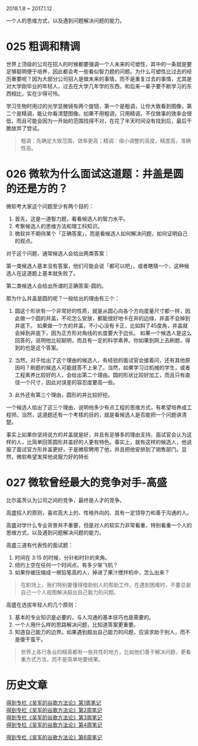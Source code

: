 2018.1.8 ~ 2017.1.12

一个人的思维方式，以及遇到问题解决问题的能力。

# 025 粗调和精调

世界上顶级的公司在招人的时候都要强调一个人未来的可塑性，其中的一条就是要足够聪明便于培养，因此都会考一些看似智力题的问题。为什么可塑性比过去的经历重要呢？因为大部分公司招人是做未来的事情，而不是重复过去的事情，尤其是对大学刚毕业的年轻人，过去在大学几年学的东西，和后来一辈子要不断学习的东西相比，实在少得可怜。


学习生物时用过的光学显微镜有两个旋钮，第一个是粗调，让你大致看到图像，第二个是精调，能让你看清楚图像。如果不用粗调，只用精调，不仅做事的效率会很低，而且可能会因为一开始的范围找得不对，在花了半天时间没有找到后，最后干脆放弃了尝试。

>粗调：先确定大致范围，效率更高；精调：缩小调整的高度，精度高，准确性高。


# 026 微软为什么面试这道题：井盖是圆的还是方的？

微软考大家这个问题至少有两个目的：

1. 首先，这是一道智力题，看看候选人的智力水平。
2. 考察候选人的思维方法和理工科知识。
3. 微软并不期待某个「正确答案」，而是看候选人如何解决问题，如何证明自己的观点。

对于这个问题，通常候选人会给出两类答案：

第一类候选人基本没有答案，他们可能会说「都可以吧」，或者瞎猜一个，这种候选人在这道题上基本就失败了。

第二类候选人会给出所谓的正确答案-圆的。

那为什么井盖是圆的呢？一般给出的理由有三个：

1. 圆这个形状有一个非常好的性质，就是从圆心向各个方向度量尺寸都一样，因此做一个圆的井盖，不论怎么安放，都能很好地卡在井的边缘，井盖不会掉到井底下。
如果做一个方的井盖，不小心没有卡正，比如斜了45度角，井盖就会掉到井底下，因为正方形对角线的长度要大于边长。
如果一个候选人是这么回答的，说明他比较聪明，而且有一定的科学素养。你如果到网上去刷题，得到的也是这个答案。

2. 当然，对于给出了这个理由的候选人，有经验的面试官会接着问，还有其他原因吗？刷题的候选人可能就答不上来了。当然，如果学习过机械的学生，或者工程素养比较好的人，会给出第二个理由。圆的形状比较好加工，而且只有直径一个尺寸，因此对误差的容忍度要高一些。

3. 此外还有第三个理由，圆形的井比较好挖。

一个候选人给出了这三个理由，说明他多少有点工程的思维方式，有希望培养成工程师。当然，这道题还有一个考核的目的，就是看候选人是否能把一个问题讲清楚。

事实上如果你坚持说方的井盖就是好，并且有足够多的理由支持，面试官会认为这样的人，比简单回答圆形井盖好的人更有特色。事实上，就有这样的候选人，他说服了面试官方形井盖更好，于是微软聘用了他，并且把他安排到了销售部门。显然，微软希望发挥他说服力好的特长

# 027 微软曾经最大的竞争对手-高盛

比尔盖茨认为公司之间的竞争，最终是人才的竞争。

高盛招人的原则，喜欢高大上的、性格外向的、具有一定领导力和善于沟通的人。

高盛对学什么专业背景并不重要，但是对人的软实力非常看重，特别看重一个人的思维方式，以及遇到问题解决问题的能力。

高盛三道有代表性的面试题：

1. 时间在 3:15 的时候，分针和时针的夹角。
2. 纽约上空在任何一个时间点，有多少架飞机？
3. 如果你被压缩成一根铅笔高的人，掉进了果汁搅拌机中，怎么出来？

>在职场上，我们特别要懂得借助别人的帮助工作。在遇到困难时，不要总是自己一个人视图解决超出自己能力的问题。

高盛在选拔年轻人的几个原则：

1. 基本的专业知识是必要的，与人沟通的基本技巧也是需要的。
2. 一个人用什么样的思路解决问题，比知道答案更重要。
3. 知道自己能力的边界。如果遇到超出自己能力的问题，应该求助于别人，而不是傻干蛮干。

>世界上各行各业的精英都有一些共性的地方，比如他们善于解决问题，更看重方式方法，而不是简单地要结果。

# 历史文章

[得到专栏《吴军的谷歌方法论》第1周笔记](http://mp.weixin.qq.com/s?__biz=MzA5OTk3NTU1NQ==&mid=2649737288&idx=1&sn=636aae7552bc1f9d265c3e07d19f52b8&chksm=88e140a4bf96c9b22701f4745ca0c60a0ae4ee55ae3feb805e59d7753d0de5396999d54536d8&scene=21#wechat_redirect)  
[得到专栏《吴军的谷歌方法论》第2周笔记](http://mp.weixin.qq.com/s?__biz=MzA5OTk3NTU1NQ==&mid=2649737295&idx=1&sn=b2f21853c167332d1bfbff82f002bb59&chksm=88e140a3bf96c9b52f0721406291e9552b40b6682edcf2c566f56544f5c98f59496b8522d61d&scene=21#wechat_redirect)  
[得到专栏《吴军的谷歌方法论》第3周笔记](https://mp.weixin.qq.com/s?__biz=MzA5OTk3NTU1NQ==&mid=2649737303&idx=1&sn=1114286a02da3acd2efb0ed6b4d9701d&chksm=88e140bbbf96c9ad0cd6d191c255dbfbf2917a6d40a604956d1fef26982d563fe2245b8a98d0#rd)  
[得到专栏《吴军的谷歌方法论》第4周笔记](https://mp.weixin.qq.com/s?__biz=MzA5OTk3NTU1NQ==&mid=2649737320&idx=1&sn=d8ed3a6caf48b031baf15f3213a78f0c&chksm=88e14084bf96c99267503ad2e92c0b9446ade0d01df1f1ca5cd0fd56c6c0ede9ed749b19a840#rd)  

[得到专栏《吴军的谷歌方法论》第6周笔记](https://mp.weixin.qq.com/s?__biz=MzA5OTk3NTU1NQ==&mid=2649737341&idx=1&sn=77566ec7d92e60f0158388e53501fead&chksm=88e14091bf96c987b8718ba473dd0d6f3c4c488ad2545d3c2503ef54d61cca3603190efb1bc4#rd)  

